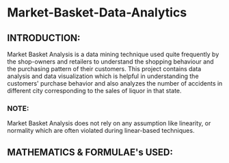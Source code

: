 # Market-Basket-Data-Analytics

## INTRODUCTION:
Market Basket Analysis is a data mining technique used quite frequently by the shop-owners and retailers to understand the shopping behaviour and the purchasing pattern of their customers. This project contains data analysis and data visualization which is helpful in understanding the customers' purchase behavior and also analyzes the number of accidents in different city corresponding to the sales of liquor in that state.

### NOTE:
Market Basket Analysis does not rely on any assumption like linearity, or normality which are often violated during linear-based techniques.

## MATHEMATICS & FORMULAE's USED:
